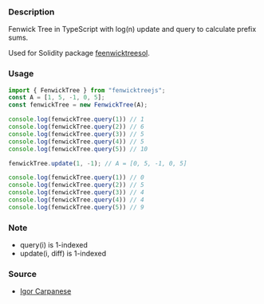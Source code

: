 ### Description

Fenwick Tree in TypeScript with log(n) update and query to calculate prefix sums.

Used for Solidity package [feenwicktreesol](https://www.npmjs.com/package/fenwicktreesol).

### Usage

```ts
import { FenwickTree } from "fenwicktreejs";
const A = [1, 5, -1, 0, 5];
const fenwickTree = new FenwickTree(A);

console.log(fenwickTree.query(1)) // 1
console.log(fenwickTree.query(2)) // 6
console.log(fenwickTree.query(3)) // 5
console.log(fenwickTree.query(4)) // 5
console.log(fenwickTree.query(5)) // 10

fenwickTree.update(1, -1); // A = [0, 5, -1, 0, 5]

console.log(fenwickTree.query(1)) // 0
console.log(fenwickTree.query(2)) // 5
console.log(fenwickTree.query(3)) // 4
console.log(fenwickTree.query(4)) // 4
console.log(fenwickTree.query(5)) // 9
```

### Note

- query(i) is 1-indexed
- update(i, diff) is 1-indexed

### Source

- [Igor Carpanese](https://medium.com/carpanese/a-visual-introduction-to-fenwick-tree-89b82cac5b3c)
